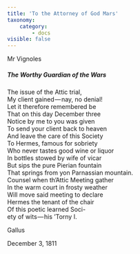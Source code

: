 ```yaml
---
title: 'To the Attorney of God Mars'
taxonomy:
    category:
        - docs
visible: false
---
```


<div class="author">Mr Vignoles</div>

##### The Worthy Guardian of the Wars

The issue of the Attic trial,  
My client gained — nay, no denial!  
Let it therefore remembered be  
That on this day December three  
Notice by me to you was given  
To send your client back to heaven  
And leave the care of this Society  
To Hermes, famous for sobriety  
Who never tastes good wine or liquor  
In bottles stowed by wife of vicar  
But sips the pure Pierian fountain  
That springs from yon Parnassian mountain.  
Counsel when th’Attic Meeting gather  
In the warm court in frosty weather  
Will move said meeting to declare  
Hermes the tenant of the chair  
Of this poetic learned Soci-  
ety of wits — his ’Torny I.

Gallus

December 3, 1811